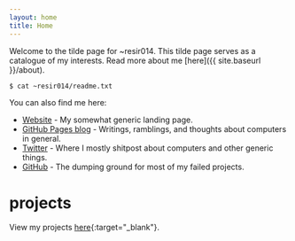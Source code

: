 ```yaml
---
layout: home
title: Home
---
```


Welcome to the tilde page for ~resir014. This tilde page serves as a catalogue of my interests. Read more about me [here]({{ site.baseurl }}/about).

```bash
$ cat ~resir014/readme.txt
```

You can also find me here:

* [Website](https://resir014.xyz/) - My somewhat generic landing page.
* [GitHub Pages blog](https://resir014.github.io/) - Writings, ramblings, and thoughts about computers in general.
* [Twitter](https://twitter.com/resir014) - Where I mostly shitpost about computers and other generic things.
* [GitHub](https://github.com/resir014) - The dumping ground for most of my failed projects.

# projects

View my projects [here](https://resir014.github.io/projects){:target="_blank"}.
